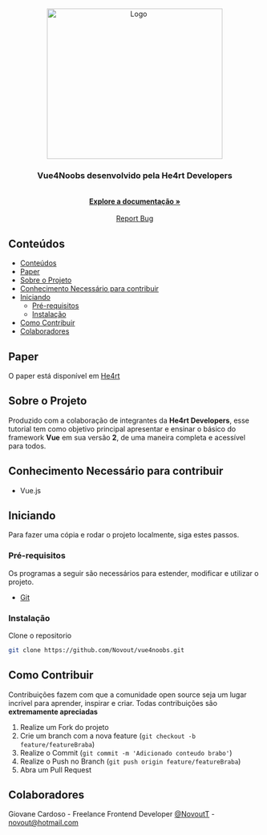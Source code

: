 <!-- PROJECT LOGO -->
<br />
<p align="center">
  <a href="https://github.com/Novout/vue4noobs">
    <img src="./assets/vue2.png" alt="Logo" width="350" height="300">
  </a>

  <h3 align="center">Vue4Noobs desenvolvido pela He4rt Developers</h3>

  <p align="center">
    <br />
    <a href="https://novout.github.io/vue4noobs"><strong>Explore a documentação »</strong></a>
    <br />
    <br />
    <a href="https://github.com/Novout/vue4noobs/issues">Report Bug</a>
  </p>
</p>
<!-- TABLE OF CONTENTS -->

## Conteúdos

- [Conteúdos](#conte%c3%bados)
- [Paper](#paper)
- [Sobre o Projeto](#sobre-o-projeto)
- [Conhecimento Necessário para contribuir](#conhecimento-necess%c3%a1rio-para-contribuir)
- [Iniciando](#iniciando)
  - [Pré-requisitos](#pr%c3%a9-requisitos)
  - [Instalação](#instala%c3%a7%c3%a3o)
- [Como Contribuir](#como-contribuir)
- [Colaboradores](#colaboradores)

## Paper

O paper está disponível em [He4rt](docs/README.md)

<!-- ABOUT THE PROJECT -->

## Sobre o Projeto

Produzido com a colaboração de integrantes da **He4rt Developers**, esse tutorial tem como objetivo principal apresentar e ensinar o básico do framework **Vue** em sua versão **2**, de uma maneira completa e acessível para todos.

## Conhecimento Necessário para contribuir

- Vue.js

<!-- GETTING STARTED -->

## Iniciando

Para fazer uma cópia e rodar o projeto localmente, siga estes passos.

### Pré-requisitos

Os programas a seguir são necessários para estender, modificar e utilizar o projeto.

- [Git](https://git-scm.com)
### Instalação

Clone o repositorio

```sh
git clone https://github.com/Novout/vue4noobs.git
```


<!-- CONTRIBUTING -->

## Como Contribuir

Contribuições fazem com que a comunidade open source seja um lugar incrível para aprender, inspirar e criar. Todas contribuições
são **extremamente apreciadas**

1. Realize um Fork do projeto
2. Crie um branch com a nova feature (`git checkout -b feature/featureBraba`)
3. Realize o Commit (`git commit -m 'Adicionado conteudo brabo'`)
4. Realize o Push no Branch (`git push origin feature/featureBraba`)
5. Abra um Pull Request

## Colaboradores

Giovane Cardoso - Freelance Frontend Developer [@NovoutT](https://twitter.com/NovoutT) - novout@hotmail.com
